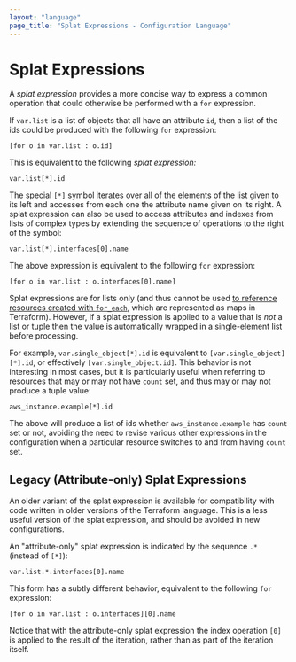 ```yaml
---
layout: "language"
page_title: "Splat Expressions - Configuration Language"
---
```


# Splat Expressions

A _splat expression_ provides a more concise way to express a common
operation that could otherwise be performed with a `for` expression.

If `var.list` is a list of objects that all have an attribute `id`, then
a list of the ids could be produced with the following `for` expression:

```hcl
[for o in var.list : o.id]
```

This is equivalent to the following _splat expression:_

```hcl
var.list[*].id
```

The special `[*]` symbol iterates over all of the elements of the list given
to its left and accesses from each one the attribute name given on its
right. A splat expression can also be used to access attributes and indexes
from lists of complex types by extending the sequence of operations to the
right of the symbol:

```hcl
var.list[*].interfaces[0].name
```

The above expression is equivalent to the following `for` expression:

```hcl
[for o in var.list : o.interfaces[0].name]
```

Splat expressions are for lists only (and thus cannot be used [to reference resources
created with `for_each`](/docs/configuration/resources.html#referring-to-instances-1),
which are represented as maps in Terraform). However, if a splat expression is applied
to a value that is _not_ a list or tuple then the value is automatically wrapped in
a single-element list before processing.

For example, `var.single_object[*].id` is equivalent to `[var.single_object][*].id`,
or effectively `[var.single_object.id]`. This behavior is not interesting in most cases,
but it is particularly useful when referring to resources that may or may
not have `count` set, and thus may or may not produce a tuple value:

```hcl
aws_instance.example[*].id
```

The above will produce a list of ids whether `aws_instance.example` has
`count` set or not, avoiding the need to revise various other expressions
in the configuration when a particular resource switches to and from
having `count` set.

## Legacy (Attribute-only) Splat Expressions

An older variant of the splat expression is available for compatibility with
code written in older versions of the Terraform language. This is a less useful
version of the splat expression, and should be avoided in new configurations.

An "attribute-only" splat expression is indicated by the sequence `.*` (instead
of `[*]`):

```
var.list.*.interfaces[0].name
```

This form has a subtly different behavior, equivalent to the following
`for` expression:

```
[for o in var.list : o.interfaces][0].name
```

Notice that with the attribute-only splat expression the index operation
`[0]` is applied to the result of the iteration, rather than as part of
the iteration itself.
